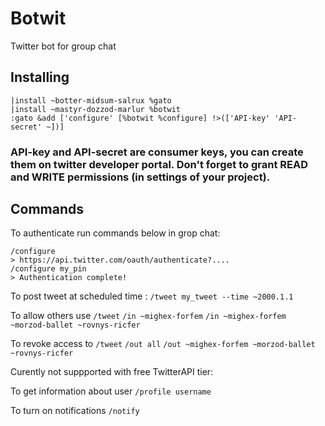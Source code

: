 # Botwit
Twitter bot for group chat

## Installing 

```
|install ~botter-midsum-salrux %gato
|install ~mastyr-dozzod-marlur %botwit
:gato &add ['configure' [%botwit %configure] !>(['API-key' 'API-secret' ~])]
```

### API-key and API-secret are consumer keys, you can create them on twitter developer portal. Don't forget to grant READ and WRITE permissions (in settings of your project).

## Commands 

To authenticate run commands below in grop chat:

````
/configure
> https://api.twitter.com/oauth/authenticate?....
/configure my_pin
> Authentication complete!
````

To post tweet at scheduled time :
`/tweet my_tweet --time ~2000.1.1`

To allow others use `/tweet` 
`/in ~mighex-forfem`
`/in ~mighex-forfem ~morzod-ballet ~rovnys-ricfer`

To revoke access to `/tweet`
`/out all`
`/out ~mighex-forfem ~morzod-ballet ~rovnys-ricfer`


Curently not suppported with free TwitterAPI tier:

To get information about user
`/profile username`

To turn on notifications
`/notify`
